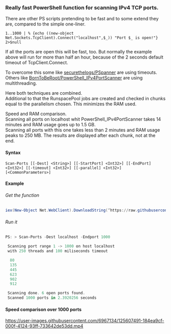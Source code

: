 ### Really fast PowerShell function for scanning IPv4 TCP ports.

There are other PS scripts pretending to be fast and to some extend they are, compared to the simple one-liner.

```
1..1000 | % {echo ((new-object Net.Sockets.TcpClient).Connect("localhost",$_)) "Port $_ is open!"} 2>$null
```

If all the ports are open this will be fast, too. But normally the example above will run for more than half an hour, because of the 2 seconds default timeout of TcpClient.Connect.

To overcome this some like [securethelogs/PSpanner](https://github.com/securethelogs/PSpanner) are using timeouts. Others like [BornToBeRoot/PowerShell_IPv4PortScanner](https://github.com/BornToBeRoot/PowerShell_IPv4PortScanner) are using multithreading.

Here both techniques are combined.  
Additional to that the RunspacePool jobs are created and checked in chunks equal to the parallelism chosen. This minimizes the RAM used.

Speed and RAM comparison.  
Scanning all ports on localhost whit PowerShell_IPv4PortScanner takes 14 minutes and RAM usage goes up to 1.5 GB.  
Scanning all ports with this one takes less than 2 minutes and RAM usage peaks to 250 MB. The results are displayed after each chunk, not at the end.

#### Syntax
```
Scan-Ports [[-Dest] <String>] [[-StartPort] <Int32>] [[-EndPort] <Int32>] [[-timeout] <Int32>] [[-parallel] <Int32>] [<CommonParameters>]
```

#### Example
###### Get the function

```PowerShell
iex(New-Object Net.WebClient).DownloadString(‘https://raw.githubusercontent.com/rstenet/PS/main/IPv4_TCP_PortScanner/Scan-Ports.ps1’)
```

###### Run it

```PowerShell
PS: > Scan-Ports -Dest localhost -Endport 1000

 Scanning port range 1 -> 1000 on host localhost
 with 250 threads and 100 miliseconds timeout

  80
  135
  445
  623
  902
  912

 Scanning done. 6 open ports found.
 Scanned 1000 ports in 2.3920256 seconds
```

#### Speed comparison over 1000 ports

https://user-images.githubusercontent.com/6967134/125607491-184ea9cf-000f-4124-93ff-733642de53dd.mp4


